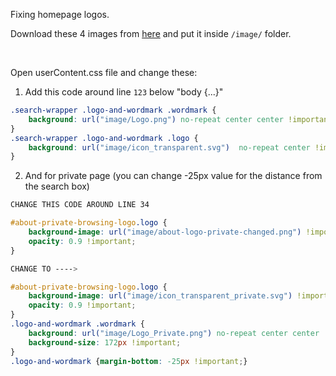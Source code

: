 Fixing homepage logos.

Download these 4 images from [here](https://github.com/datguypiko/Firefox-Mod-Blur/tree/master/old/LibreWolf) and put it inside `/image/` folder.

</br>

Open userContent.css file and change these:

1. Add this code around line `123` below "body {...}"

```css
.search-wrapper .logo-and-wordmark .wordmark {
    background: url("image/Logo.png") no-repeat center center !important;
}
.search-wrapper .logo-and-wordmark .logo {
    background: url("image/icon_transparent.svg")  no-repeat center !important;
}
```

2. And for private page (you can change -25px value for the distance from the search box)

```css
CHANGE THIS CODE AROUND LINE 34

#about-private-browsing-logo.logo {
    background-image: url("image/about-logo-private-changed.png") !important;
    opacity: 0.9 !important;
}

CHANGE TO ---->

#about-private-browsing-logo.logo {
    background-image: url("image/icon_transparent_private.svg") !important;
    opacity: 0.9 !important; 
}
.logo-and-wordmark .wordmark {
    background: url("image/Logo_Private.png") no-repeat center center !important;
    background-size: 172px !important;
}
.logo-and-wordmark {margin-bottom: -25px !important;}
```


